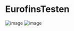 # EurofinsTesten
![image](https://user-images.githubusercontent.com/72858870/221565756-2d046b32-09dd-4b22-862f-82f2660c299a.png)
![image](https://user-images.githubusercontent.com/72858870/221565818-0de79f7f-d8e2-4cfb-bf6c-0e7ed8285255.png)
